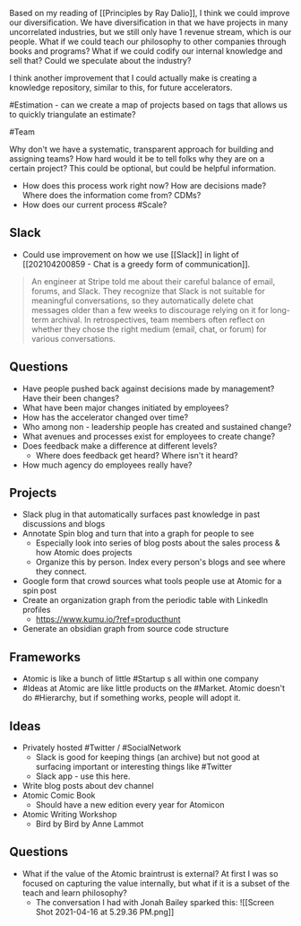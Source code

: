 Based on my reading of [[Principles by Ray Dalio]], I think we could improve our diversification. We have diversification in that we have projects in many uncorrelated industries, but we still only have 1 revenue stream, which is our people. What if we could teach our philosophy to other companies through books and programs? What if we could codify our internal knowledge and sell that? Could we speculate about the industry? 

I think another improvement that I could actually make is creating a knowledge repository, similar to this, for future accelerators. 

#Estimation - can we create a map of projects based on tags that allows us to quickly triangulate an estimate?

#Team 

Why don't we have a systematic, transparent approach for building and assigning teams? How hard would it be to tell folks why they are on a certain project? This could be optional, but could be helpful information. 

- How does this process work right now? How are decisions made? Where does the information come from? CDMs?
- How does our current process #Scale?

## Slack
- Could use improvement on how we use [[Slack]] in light of [[202104200859 - Chat is a greedy form of communication]].
> An engineer at Stripe told me about their careful balance of email, forums, and Slack. They recognize that Slack is not suitable for meaningful conversations, so they automatically delete chat messages older than a few weeks to discourage relying on it for long-term archival. In retrospectives, team members often reflect on whether they chose the right medium (email, chat, or forum) for various conversations.


## Questions

- Have people pushed back against decisions made by management? Have their been changes?
- What have been major changes initiated by employees?
- How has the accelerator changed over time? 
- Who among non - leadership people has created and sustained change?
- What avenues and processes exist for employees to create change?
- Does feedback make a difference at different levels?
	- Where does feedback get heard? Where isn't it heard?
- How much agency do employees really have?

## Projects
- Slack plug in that automatically surfaces past knowledge in past discussions and blogs
- Annotate Spin blog and turn that into a graph for people to see
	- Especially look into series of blog posts about the sales process & how Atomic does projects
	- Organize this by person. Index every person's blogs and see where they connect. 
- Google form that crowd sources what tools people use at Atomic for a spin post
- Create an organization graph from the periodic table with LinkedIn profiles
	- https://www.kumu.io/?ref=producthunt
- Generate an obsidian graph from source code structure


## Frameworks
- Atomic is like a bunch of little #Startup  s all within one company
- #Ideas at Atomic are like little products on the #Market. Atomic doesn't do #Hierarchy, but if something works, people will adopt it. 


## Ideas
- Privately hosted #Twitter / #SocialNetwork
	- Slack is good for keeping things (an archive) but not good at surfacing important or interesting things like #Twitter
	- Slack app - use this here. 
- Write blog posts about dev channel
- Atomic Comic Book
	- Should have a new edition every year for Atomicon
- Atomic Writing Workshop
	- Bird by Bird by Anne Lammot


## Questions
- What if the value of the Atomic braintrust is external? At first I was so focused on capturing the value internally, but what if it is a subset of the teach and learn philosophy? 
	- The conversation I had with Jonah Bailey sparked this: ![[Screen Shot 2021-04-16 at 5.29.36 PM.png]]

